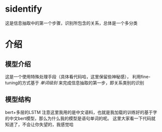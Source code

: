 # sidentify
这是信息抽取中的第一个步骤，识别所包含的关系，总体是一个多分类
# 介绍


## 模型介绍
这是一个使用特殊处理手段（具体看代码哈，这里保留些神秘感），
利用fine-tuning的方式基于 *单词级别* 来完成信息抽取的第一步，即关系类别的识别

## 模型结构
bert+多层的LSTM
注意这里我用的是中文语料，也就是我加载的训练好的基于字的中文bert模型，那么为什么我的模型是语句单词的呢。
这里大家看一下代码就知道了，不会让你失望的，我感觉哈

